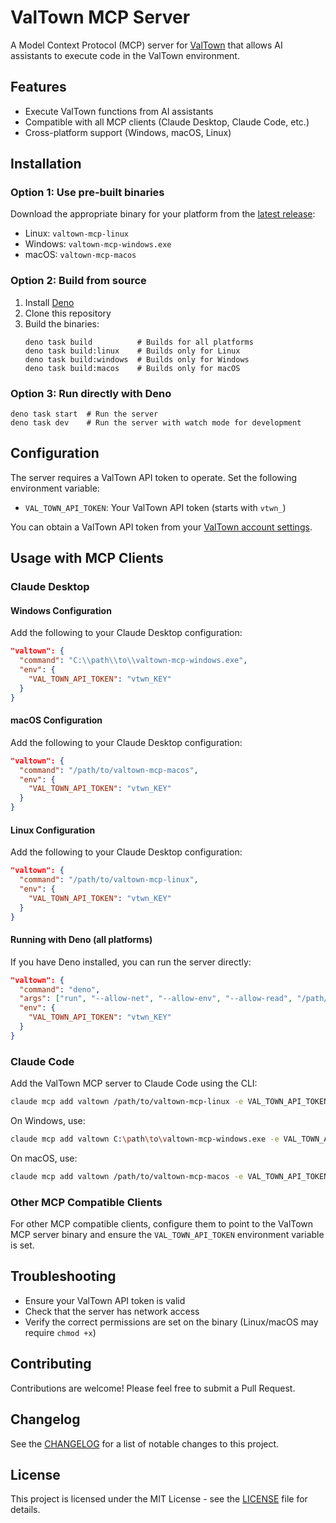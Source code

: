 # ValTown MCP Server

A Model Context Protocol (MCP) server for [ValTown](https://www.val.town/) that
allows AI assistants to execute code in the ValTown environment.

## Features

- Execute ValTown functions from AI assistants
- Compatible with all MCP clients (Claude Desktop, Claude Code, etc.)
- Cross-platform support (Windows, macOS, Linux)

## Installation

### Option 1: Use pre-built binaries

Download the appropriate binary for your platform from the
[latest release](https://github.com/YOUR_USERNAME/valtown-mcp-server/releases/latest):

- Linux: `valtown-mcp-linux`
- Windows: `valtown-mcp-windows.exe`
- macOS: `valtown-mcp-macos`

### Option 2: Build from source

1. Install [Deno](https://deno.land/#installation)
2. Clone this repository
3. Build the binaries:
   ```
   deno task build          # Builds for all platforms
   deno task build:linux    # Builds only for Linux
   deno task build:windows  # Builds only for Windows
   deno task build:macos    # Builds only for macOS
   ```

### Option 3: Run directly with Deno

```
deno task start  # Run the server
deno task dev    # Run the server with watch mode for development
```

## Configuration

The server requires a ValTown API token to operate. Set the following
environment variable:

- `VAL_TOWN_API_TOKEN`: Your ValTown API token (starts with `vtwn_`)

You can obtain a ValTown API token from your
[ValTown account settings](https://www.val.town/settings).

## Usage with MCP Clients

### Claude Desktop

#### Windows Configuration

Add the following to your Claude Desktop configuration:

```json
"valtown": {
  "command": "C:\\path\\to\\valtown-mcp-windows.exe",
  "env": {
    "VAL_TOWN_API_TOKEN": "vtwn_KEY"
  }
}
```

#### macOS Configuration

Add the following to your Claude Desktop configuration:

```json
"valtown": {
  "command": "/path/to/valtown-mcp-macos",
  "env": {
    "VAL_TOWN_API_TOKEN": "vtwn_KEY"
  }
}
```

#### Linux Configuration

Add the following to your Claude Desktop configuration:

```json
"valtown": {
  "command": "/path/to/valtown-mcp-linux",
  "env": {
    "VAL_TOWN_API_TOKEN": "vtwn_KEY"
  }
}
```

#### Running with Deno (all platforms)

If you have Deno installed, you can run the server directly:

```json
"valtown": {
  "command": "deno",
  "args": ["run", "--allow-net", "--allow-env", "--allow-read", "/path/to/mod.ts"],
  "env": {
    "VAL_TOWN_API_TOKEN": "vtwn_KEY"
  }
}
```

### Claude Code

Add the ValTown MCP server to Claude Code using the CLI:

```bash
claude mcp add valtown /path/to/valtown-mcp-linux -e VAL_TOWN_API_TOKEN=vtwn_KEY
```

On Windows, use:

```bash
claude mcp add valtown C:\path\to\valtown-mcp-windows.exe -e VAL_TOWN_API_TOKEN=vtwn_KEY
```

On macOS, use:

```bash
claude mcp add valtown /path/to/valtown-mcp-macos -e VAL_TOWN_API_TOKEN=vtwn_KEY
```

### Other MCP Compatible Clients

For other MCP compatible clients, configure them to point to the ValTown MCP
server binary and ensure the `VAL_TOWN_API_TOKEN` environment variable is set.

## Troubleshooting

- Ensure your ValTown API token is valid
- Check that the server has network access
- Verify the correct permissions are set on the binary (Linux/macOS may require
  `chmod +x`)

## Contributing

Contributions are welcome! Please feel free to submit a Pull Request.

## Changelog

See the [CHANGELOG](CHANGELOG.md) for a list of notable changes to this project.

## License

This project is licensed under the MIT License - see the [LICENSE](LICENSE) file
for details.
